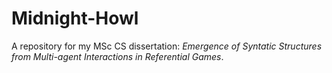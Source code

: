 # Midnight-Howl

A repository for my MSc CS dissertation: *Emergence of Syntatic Structures from Multi-agent Interactions in Referential Games*.
